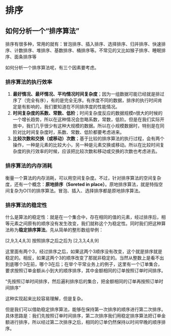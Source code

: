 # 排序

## 如何分析一个“排序算法”

排序有很多种，常用的就有：冒泡排序、插入排序、选择排序、归并排序、快速排序、计数排序、堆排序、基数排序、桶排序等。不常见的又比如猴子排序、睡眠排序、面条排序等

如何分析一个排序算法呢，有三个因素要考虑。

### 排序算法的执行效率

1. **最好情况、最坏情况、平均情况时间复杂度**；因为一组数据可能已经就是排过序了（完全有序），有的是完全无序。有序度不同的数据，排序的执行时间肯定是有影响的，我们要知道在不同排序度的性能情况。
2. **时间复杂度的系数、常数、低阶**；时间复杂度反应的数据规模n很大的时候的一个增长趋势，所以在这种情况会忽略系数，常数，低阶。但是在我们实际开放中，我们几乎很少有这种大规模的数据。所以在小规模数据时，特别是在同阶对比时间复杂度时，系数、常数、低阶都要考虑进来。
3. **比较次数和交换（或移动）次数**；基于比较的排序算法的执行过程，会有两个操作，一种是元素的比较大小，另一种是元素交换或移动。所以在比较时间复杂度的执行效率的时候，应该把比较次数和移动或交换的次数也考虑进去。

### 排序算法的内存消耗

衡量一个算法的内存消耗，可以用空间复杂度。不过，针对排序算法的空间复杂度，还有一个概念：**原地排序（Soreted in place）**。原地排序算法，就是特指空间复杂为O(1)的排序算法。冒泡、插入、选择排序都是原地排序算法。

### 排序算法的稳定性

什么是算法的稳定性：就是在一个集合中，存在相同的值的元素，经过排序后，相等元素之间原有的顺序没有发生改变，我们就称这个为稳定性。同时我们把这种算法称为**稳定排序算法**。先从简单的整形数组举例：

[2,9,3,4,8,3] 按照排序之后之后为 [2,3,3,4,8,9]

这里面有两个3，经过排序之后，如果这两个3顺序没有改变，这个就是排序就是稳定的。相反，如果这两个3的顺序改变了那就非稳定的。当然从整数上是看不出到底哪个3在前，哪个3在后；在举个平常业务上的例子，这里有一个订单集合，要求按照订单金额从小到大的顺序排序，其中金额相同的订单按照订单时间排序。

“先按照订单时间排序，然后遍利排序后的集合，把金额相同的订单再按照订单时间排序“

这种实现起来比较容易理解，但是复杂。

但是我们可以借助稳定排序算法，能够在保持第一次排序的顺序进行第二次排序。具体思路是：我们先按照订单时间排序，第二次排序我们用稳定排序算法把订单金额进行排序，所以经过第二次排序之后，相同的订单仍然保持以时间早晚的顺序排序。